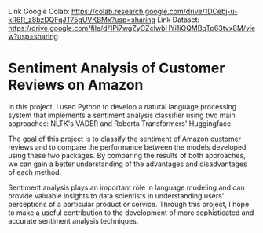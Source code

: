 Link Google Colab: https://colab.research.google.com/drive/1DCebj-u-kR6R_z8bzDQFqJT75gUVKBMx?usp=sharing
Link Dataset: https://drive.google.com/file/d/1Pi7wgZyCZcIwbHYi1iQQMBqTp63tvx8M/view?usp=sharing

# Sentiment Analysis of Customer Reviews on Amazon
In this project, I used Python to develop a natural language processing system that implements a sentiment analysis classifier using two main approaches: NLTK's VADER and Roberta Transformers' Huggingface.

The goal of this project is to classify the sentiment of Amazon customer reviews and to compare the performance between the models developed using these two packages. By comparing the results of both approaches, we can gain a better understanding of the advantages and disadvantages of each method.

Sentiment analysis plays an important role in language modeling and can provide valuable insights to data scientists in understanding users' perceptions of a particular product or service. Through this project, I hope to make a useful contribution to the development of more sophisticated and accurate sentiment analysis techniques.
